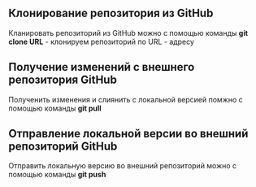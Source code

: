 ## Клонирование репозитория из GitHub
Кланировать репозиторий из GitHub можно с помощью команды **git clone URL** - клонируем репозиторий по URL - адресу
 
 ## Получение изменений с внешнего репозитория GitHub
 Полученить изменения и слиянить с локальной версией помжно с помощью команды **git pull**

 ## Отправление локальной версии во внешний репозиторий GitHub
 Отправить локальную версию во внешний репозиторий можно с помощью команды **git push**